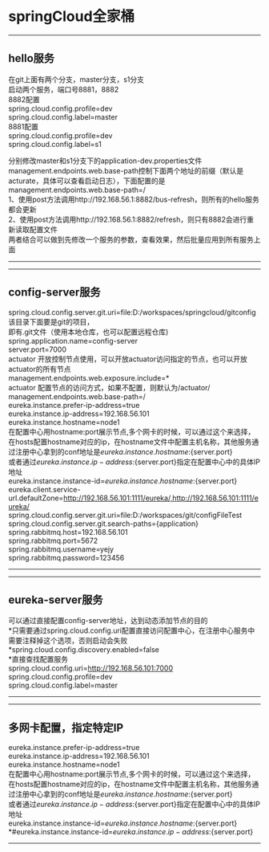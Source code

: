 springCloud全家桶
=============================================================================================

*********************************************************************************************
## hello服务
在git上面有两个分支，master分支，s1分支  
启动两个服务，端口号8881，8882  
8882配置  
spring.cloud.config.profile=dev  
spring.cloud.config.label=master  
8881配置  
spring.cloud.config.profile=dev  
spring.cloud.config.label=s1  

分别修改master和s1分支下的application-dev.properties文件  
management.endpoints.web.base-path控制下面两个地址的前缀（默认是acturate，具体可以查看启动日志），下面配置的是management.endpoints.web.base-path=/  
1、使用post方法调用http://192.168.56.1:8882/bus-refresh，则所有的hello服务都会更新  
2、使用post方法调用http://192.168.56.1:8882/refresh，则只有8882会进行重新读取配置文件  
两者结合可以做到先修改一个服务的参数，查看效果，然后批量应用到所有服务上面  
******************************************************************************************************

*************************************************************************************
## config-server服务
spring.cloud.config.server.git.uri=file:D:/workspaces/springcloud/gitconfig该目录下面要是git的项目，  
即有.git文件（使用本地仓库，也可以配置远程仓库)  
spring.application.name=config-server  
server.port=7000  
actuator 开放控制节点使用，可以开放actuator访问指定的节点，也可以开放actuator的所有节点  
management.endpoints.web.exposure.include=*  
actuator 配置节点的访问方式，如果不配置，则默认为/actuator/  
management.endpoints.web.base-path=/  
eureka.instance.prefer-ip-address=true  
eureka.instance.ip-address=192.168.56.101  
eureka.instance.hostname=node1  
在配置中心用hostname:port展示节点,多个网卡的时候，可以通过这个来选择，
在hosts配置hostname对应的ip，在hostname文件中配置主机名称，其他服务通过注册中心拿到的conf地址是${eureka.instance.hostname}:${server.port}  
或者通过${eureka.instance.ip-address}:${server.port}指定在配置中心中的具体IP地址  
eureka.instance.instance-id=${eureka.instance.hostname}:${server.port}  
eureka.client.service-url.defaultZone=http://192.168.56.101:1111/eureka/,http://192.168.56.101:1111/eureka/  
spring.cloud.config.server.git.uri=file:D:/workspaces/git/configFileTest  
spring.cloud.config.server.git.search-paths={application}  
spring.rabbitmq.host=192.168.56.101  
spring.rabbitmq.port=5672   
spring.rabbitmq.username=yejy  
spring.rabbitmq.password=123456  
******************************************************************************************************

*************************************************************************************
## eureka-server服务
可以通过直接配置config-server地址，达到动态添加节点的目的  
*只需要通过spring.cloud.config.uri配置直接访问配置中心，在注册中心服务中需要注释掉这个选项，否则启动会失败  
*spring.cloud.config.discovery.enabled=false  
*直接查找配置服务  
spring.cloud.config.uri=http://192.168.56.101:7000  
spring.cloud.config.profile=dev  
spring.cloud.config.label=master  
******************************************************************************************************

******************************************************************************************************
## 多网卡配置，指定特定IP  
eureka.instance.prefer-ip-address=true  
eureka.instance.ip-address=192.168.56.101  
eureka.instance.hostname=node1  
在配置中心用hostname:port展示节点,多个网卡的时候，可以通过这个来选择，  
在hosts配置hostname对应的ip，在hostname文件中配置主机名称，其他服务通过注册中心拿到的conf地址是${eureka.instance.hostname}:${server.port}  
或者通过${eureka.instance.ip-address}:${server.port}指定在配置中心中的具体IP地址  
eureka.instance.instance-id=${eureka.instance.hostname}:${server.port}  
*#eureka.instance.instance-id=${eureka.instance.ip-address}:${server.port}  
******************************************************************************************************


